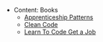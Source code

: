 - Content: Books
    - [Apprenticeship Patterns](ApprenticeshipPatterns/Apprenticeship_Patterns.md)
    - [Clean Code](CleanCode/CleanCode.md)
    - [Learn To Code Get a Job](LearnToCodeGetaJob/Learn_Code_Get_Job.md)
